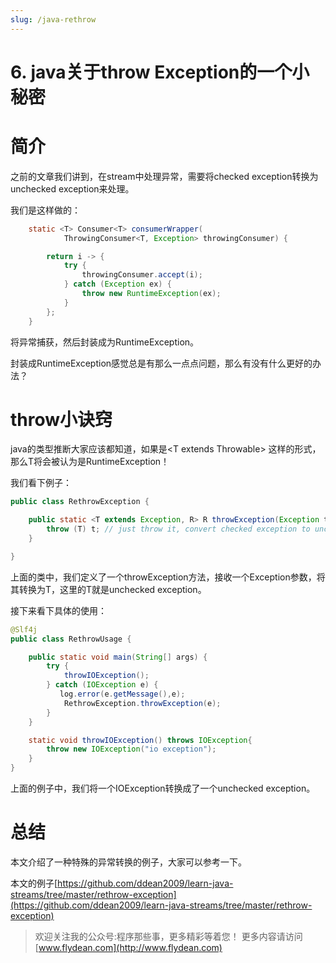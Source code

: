 ```yaml
---
slug: /java-rethrow
---
```


# 6. java关于throw Exception的一个小秘密

# 简介

之前的文章我们讲到，在stream中处理异常，需要将checked exception转换为unchecked exception来处理。

我们是这样做的：

~~~java
    static <T> Consumer<T> consumerWrapper(
            ThrowingConsumer<T, Exception> throwingConsumer) {

        return i -> {
            try {
                throwingConsumer.accept(i);
            } catch (Exception ex) {
                throw new RuntimeException(ex);
            }
        };
    }
~~~

将异常捕获，然后封装成为RuntimeException。

封装成RuntimeException感觉总是有那么一点点问题，那么有没有什么更好的办法？

# throw小诀窍

java的类型推断大家应该都知道，如果是&lt;T extends Throwable> 这样的形式，那么T将会被认为是RuntimeException！

我们看下例子：

~~~java
public class RethrowException {

    public static <T extends Exception, R> R throwException(Exception t) throws T {
        throw (T) t; // just throw it, convert checked exception to unchecked exception
    }

}
~~~

上面的类中，我们定义了一个throwException方法，接收一个Exception参数，将其转换为T，这里的T就是unchecked exception。

接下来看下具体的使用：

~~~java
@Slf4j
public class RethrowUsage {

    public static void main(String[] args) {
        try {
            throwIOException();
        } catch (IOException e) {
           log.error(e.getMessage(),e);
            RethrowException.throwException(e);
        }
    }

    static void throwIOException() throws IOException{
        throw new IOException("io exception");
    }
}
~~~

上面的例子中，我们将一个IOException转换成了一个unchecked exception。

# 总结

本文介绍了一种特殊的异常转换的例子，大家可以参考一下。

本文的例子[https://github.com/ddean2009/learn-java-streams/tree/master/rethrow-exception](https://github.com/ddean2009/learn-java-streams/tree/master/rethrow-exception)

> 欢迎关注我的公众号:程序那些事，更多精彩等着您！
> 更多内容请访问 [www.flydean.com](http://www.flydean.com)

